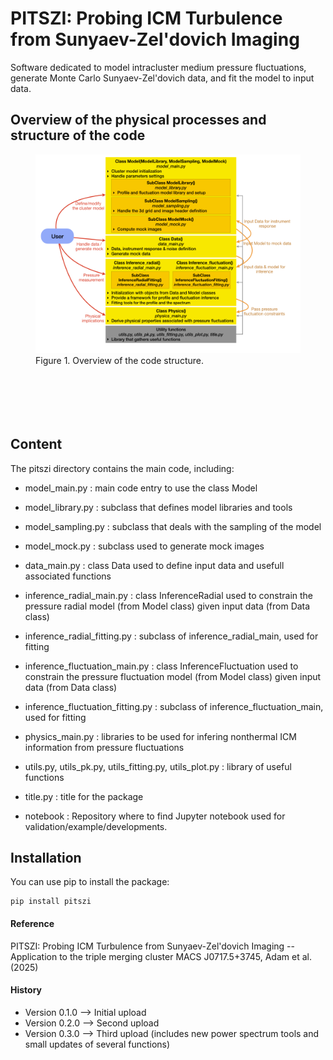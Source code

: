 #  PITSZI: Probing ICM Turbulence from Sunyaev-Zel'dovich Imaging 
Software dedicated to model intracluster medium pressure fluctuations, generate Monte Carlo Sunyaev-Zel'dovich data, and fit the model to input data.

                                                            
## Overview of the physical processes and structure of the code
<figure>
	<img src="/overview.png" width="600" />
	<figcaption> Figure 1. Overview of the code structure.</figcaption>
</figure>

<p style="margin-bottom:3cm;"> </p>


## Content
The pitszi directory contains the main code, including:

- model_main.py : 
	main code entry to use the class Model
    
- model_library.py : 
        subclass that defines model libraries and tools

- model_sampling.py : 
        subclass that deals with the sampling of the model
   
- model_mock.py : 
        subclass used to generate mock images

- data_main.py : 
	class Data used to define input data and usefull associated functions

- inference_radial_main.py : 
  	class InferenceRadial used to constrain the pressure radial model (from Model class) given input data (from Data class)

- inference_radial_fitting.py :
	subclass of inference_radial_main, used for fitting

- inference_fluctuation_main.py : 
  	class InferenceFluctuation used to constrain the pressure fluctuation model (from Model class) given input data (from Data class)

- inference_fluctuation_fitting.py :
	subclass of inference_fluctuation_main, used for fitting

- physics_main.py : 
  	libraries to be used for infering nonthermal ICM information from pressure fluctuations
  
- utils.py, utils_pk.py, utils_fitting.py, utils_plot.py : 
	library of useful functions

- title.py : 
	title for the package

- notebook :
	Repository where to find Jupyter notebook used for validation/example/developments. 


## Installation
You can use pip to install the package:

```
pip install pitszi
```

#### Reference
PITSZI: Probing ICM Turbulence from Sunyaev-Zel'dovich Imaging -- Application to the triple merging cluster MACS J0717.5+3745, 
Adam et al. (2025)

#### History
- Version 0.1.0 --> Initial upload
- Version 0.2.0 --> Second upload
- Version 0.3.0 --> Third upload (includes new power spectrum tools and small updates of several functions)


